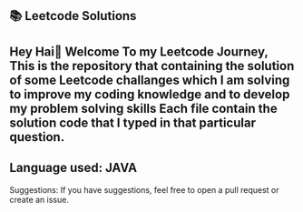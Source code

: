 **📚 Leetcode Solutions**
-----------------------------
Hey Hai👋
Welcome To my **Leetcode Journey**, This is the repository that containing the solution of some Leetcode challanges which I am solving to improve my coding knowledge and to develop my problem solving skills
Each file contain the solution code that I typed in that particular question.
--------------------
Language used: 
**JAVA**
----------------------
Suggestions:
If you have suggestions, feel free to open a pull request or create an issue.
